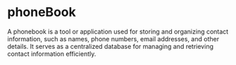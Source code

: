 # phoneBook
A phonebook is a tool or application used for storing and organizing contact information, such as names, phone numbers, email addresses, and other details. It serves as a centralized database for managing and retrieving contact information efficiently.
